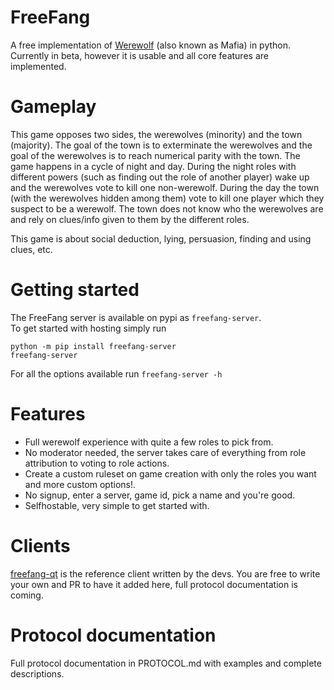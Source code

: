 # FreeFang
 A free implementation of [Werewolf](https://en.m.wikipedia.org/wiki/Mafia_(party_game)) (also known as Mafia) in python.
 Currently in beta, however it is usable and all core features are implemented.

# Gameplay
This game opposes two sides, the werewolves (minority) and the town (majority).
The goal of the town is to exterminate the werewolves and the goal of the werewolves is to reach numerical parity with the town.
The game happens in a cycle of night and day. During the night roles with different powers (such as finding out the role of another player) wake up and the werewolves vote to kill one non-werewolf.
During the day the town (with the werewolves hidden among them) vote to kill one player which they suspect to be a werewolf. The town does not know who the werewolves are and rely on clues/info given to them by the different roles.

This game is about social deduction, lying, persuasion, finding and using clues, etc.

# Getting started
The FreeFang server is available on pypi as `freefang-server`.  
To get started with hosting simply run  

`python -m pip install freefang-server`  
`freefang-server`  

For all the options available run `freefang-server -h`
# Features

- Full werewolf experience with quite a few roles to pick from.  
- No moderator needed, the server takes care of everything from role attribution to voting to role actions.  
- Create a custom ruleset on game creation with only the roles you want and more custom options!.  
- No signup, enter a server, game id, pick a name and you're good.  
- Selfhostable, very simple to get started with.


# Clients

[freefang-qt](https://github.com/FreeFangGame/freefang-qt) is the reference client written by the devs.
You are free to write your own and PR to have it added here, full protocol documentation is coming.


# Protocol documentation

Full protocol documentation in PROTOCOL.md with examples and complete descriptions.   



